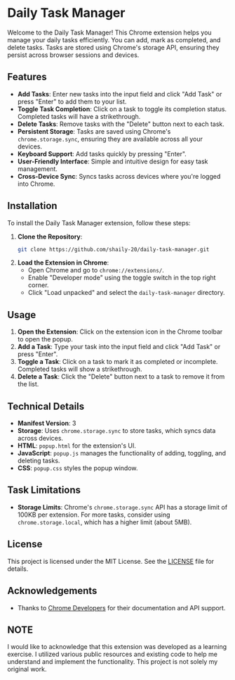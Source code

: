 # Daily Task Manager

Welcome to the Daily Task Manager! This Chrome extension helps you manage your daily tasks efficiently. You can add, mark as completed, and delete tasks. Tasks are stored using Chrome's storage API, ensuring they persist across browser sessions and devices.


## Features

- **Add Tasks**: Enter new tasks into the input field and click "Add Task" or press "Enter" to add them to your list.
- **Toggle Task Completion**: Click on a task to toggle its completion status. Completed tasks will have a strikethrough.
- **Delete Tasks**: Remove tasks with the "Delete" button next to each task.
- **Persistent Storage**: Tasks are saved using Chrome's `chrome.storage.sync`, ensuring they are available across all your devices.
- **Keyboard Support**: Add tasks quickly by pressing "Enter".
- **User-Friendly Interface**: Simple and intuitive design for easy task management.
- **Cross-Device Sync**: Syncs tasks across devices where you're logged into Chrome.

## Installation

To install the Daily Task Manager extension, follow these steps:

1. **Clone the Repository**:
    ```bash
    git clone https://github.com/shaily-20/daily-task-manager.git
    ```
2. **Load the Extension in Chrome**:
    - Open Chrome and go to `chrome://extensions/`.
    - Enable "Developer mode" using the toggle switch in the top right corner.
    - Click "Load unpacked" and select the `daily-task-manager` directory.

## Usage

1. **Open the Extension**: Click on the extension icon in the Chrome toolbar to open the popup.
2. **Add a Task**: Type your task into the input field and click "Add Task" or press "Enter".
3. **Toggle a Task**: Click on a task to mark it as completed or incomplete. Completed tasks will show a strikethrough.
4. **Delete a Task**: Click the "Delete" button next to a task to remove it from the list.

## Technical Details

- **Manifest Version**: 3
- **Storage**: Uses `chrome.storage.sync` to store tasks, which syncs data across devices.
- **HTML**: `popup.html` for the extension's UI.
- **JavaScript**: `popup.js` manages the functionality of adding, toggling, and deleting tasks.
- **CSS**: `popup.css` styles the popup window.

## Task Limitations

- **Storage Limits**: Chrome's `chrome.storage.sync` API has a storage limit of 100KB per extension. For more tasks, consider using `chrome.storage.local`, which has a higher limit (about 5MB).


## License

This project is licensed under the MIT License. See the [LICENSE](LICENSE) file for details.

## Acknowledgements

- Thanks to [Chrome Developers](https://developer.chrome.com/docs/extensions/mv3/) for their documentation and API support.

## NOTE

I would like to acknowledge that this extension was developed as a learning exercise. I utilized various public resources and existing code to help me understand and implement the functionality. This project is not solely my original work.
